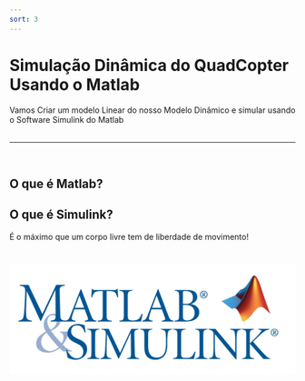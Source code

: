 ```yaml
---
sort: 3
---
```


# Simulação Dinâmica do QuadCopter Usando o Matlab

<p>
Vamos Criar um modelo Linear do nosso Modelo Dinâmico e simular usando o Software Simulink do Matlab<br><br>
</p>

---
<br>

## O que é Matlab?

## O que é Simulink?

É o máximo que um corpo livre tem de liberdade de movimento!

<h1 align="center">
  <img src="../assets/images/simulacao_matlab/simulink_banner.jpg"/>
</h1>